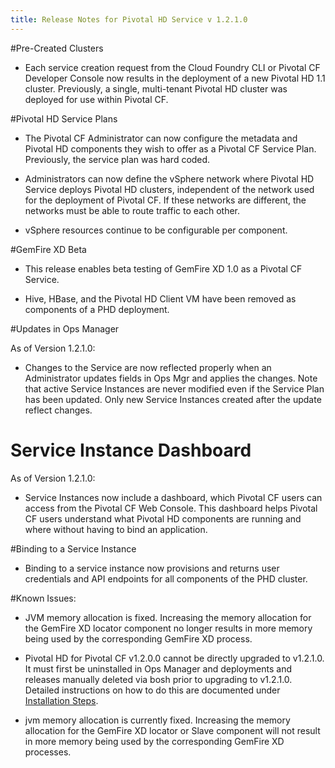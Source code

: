 ```yaml
---
title: Release Notes for Pivotal HD Service v 1.2.1.0
---
```

#Pre-Created Clusters

* Each service creation request from the Cloud Foundry CLI or Pivotal CF Developer Console now results in the deployment of a new Pivotal HD 1.1 cluster. Previously, a single, multi-tenant Pivotal HD cluster was deployed for use within Pivotal CF. 

#Pivotal HD Service Plans

* The Pivotal CF Administrator can now configure the metadata and Pivotal HD components they wish to offer as a Pivotal CF Service Plan. Previously, the service plan was hard coded.

* Administrators can now define the vSphere network where Pivotal HD Service deploys Pivotal HD clusters, independent of the network used for the deployment of Pivotal CF. If these networks are different, the networks must be able to route traffic to each other.

* vSphere resources continue to be configurable per component.

#GemFire XD Beta

* This release enables beta testing of GemFire XD 1.0 as a Pivotal CF Service.

* Hive, HBase, and the Pivotal HD Client VM have been removed as components of a PHD deployment.


#Updates in Ops Manager

As of Version 1.2.1.0:

* Changes to the Service are now reflected properly when an Administrator updates fields in Ops Mgr and applies the changes. Note that active Service Instances are never modified even if the Service Plan has been updated. Only new Service Instances created after the update reflect changes.

# Service Instance Dashboard

As of Version 1.2.1.0:

* Service Instances now include a dashboard, which Pivotal CF users can access from the Pivotal CF Web Console. This dashboard helps Pivotal CF users understand what Pivotal HD components are running and where without having to bind an application.


#Binding to a Service Instance

* Binding to a service instance now provisions and returns user credentials and API endpoints for all components of the PHD cluster.

#Known Issues:

* JVM memory allocation is fixed. Increasing the memory allocation for the GemFire XD locator component no longer results in more memory being used by the corresponding GemFire XD process.

* Pivotal HD for Pivotal CF v1.2.0.0 cannot be directly upgraded to v1.2.1.0.  It must first be uninstalled in Ops Manager and deployments and releases manually deleted via bosh prior to upgrading to v1.2.1.0.  Detailed instructions on how to do this are documented under [Installation Steps](installation.html#install).

* jvm memory allocation is currently fixed. Increasing the memory allocation for the GemFire XD locator or Slave component will not result in more memory being used by the corresponding GemFire XD processes.
